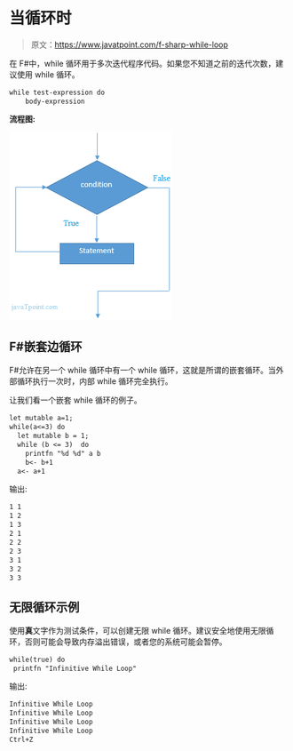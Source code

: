 # 当循环时

> 原文：<https://www.javatpoint.com/f-sharp-while-loop>

在 F#中，while 循环用于多次迭代程序代码。如果您不知道之前的迭代次数，建议使用 while 循环。

```
while test-expression do
    body-expression

```

**流程图:**

![FSHARP While loop 1](img/7c598b4aeb0dcb5b04aa1fa23ea096ce.png)

## F#嵌套边循环

F#允许在另一个 while 循环中有一个 while 循环，这就是所谓的嵌套循环。当外部循环执行一次时，内部 while 循环完全执行。

让我们看一个嵌套 while 循环的例子。

```
let mutable a=1;    
while(a<=3) do  
  let mutable b = 1;  
  while (b <= 3)  do
    printfn "%d %d" a b   
    b<- b+1
  a<- a+1

```

输出:

```
1 1
1 2
1 3
2 1
2 2
2 3
3 1
3 2
3 3

```

## 无限循环示例

使用**真**文字作为测试条件，可以创建无限 while 循环。建议安全地使用无限循环，否则可能会导致内存溢出错误，或者您的系统可能会暂停。

```
while(true) do
 printfn "Infinitive While Loop"

```

输出:

```
Infinitive While Loop
Infinitive While Loop
Infinitive While Loop
Infinitive While Loop
Ctrl+Z

```